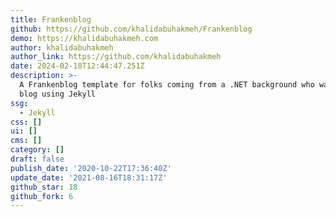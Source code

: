```yaml
---
title: Frankenblog
github: https://github.com/khalidabuhakmeh/Frankenblog
demo: https://khalidabuhakmeh.com
author: khalidabuhakmeh
author_link: https://github.com/khalidabuhakmeh
date: 2024-02-18T12:44:47.251Z
description: >-
  A Frankenblog template for folks coming from a .NET background who want to
  blog using Jekyll
ssg:
  - Jekyll
css: []
ui: []
cms: []
category: []
draft: false
publish_date: '2020-10-22T17:36:40Z'
update_date: '2021-08-16T18:31:17Z'
github_star: 18
github_fork: 6
---
```

